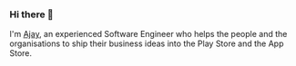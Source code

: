 ### Hi there 👋

I'm [Ajay](https://ajay-kumar.dev/), an experienced Software Engineer who helps the people and the organisations to ship their business ideas into the Play Store and the App Store.
